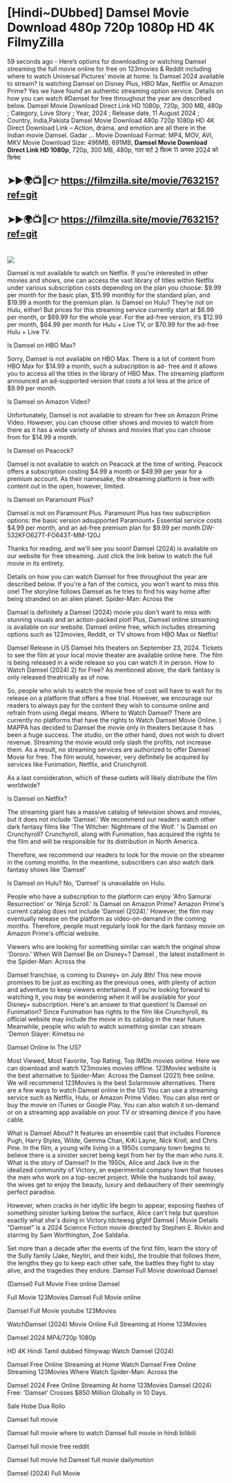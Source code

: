 # [Hindi~DUbbed] Damsel Movie Download 480p 720p 1080p HD 4K FilmyZilla


59 seconds ago - Here’s options for downloading or watching Damsel streaming the full movie online for free on 123movies & Reddit including where to watch Universal Pictures’ movie at home. Is Damsel 2024 available to stream? Is watching Damsel on Disney Plus, HBO Max, Netflix or Amazon Prime? Yes we have found an authentic streaming option service. Details on how you can watch #Damsel for free throughout the year are described below. Damsel Movie Download Direct Link HD 1080p, 720p, 300 MB, 480p ; Category, Love Story ; Year, 2024 ; Release date, 11 August 2024 ; Country, India,Pakista Damsel Movie Download 480p 720p 1080p HD 4K Direct Download Link – Action, drama, and emotion are all there in the Indian movie Damsel. Gadar ...
Movie Download Format: MP4, MOV, AVI, MKV
Movie Download Size: 496MB, 691MB, **Damsel Movie Download Direct Link HD 1080p**, 720p, 300 MB, 480p, गदर पार्ट 2 फिल्म 11 अगस्त 2024 को सिनेमा

## ➤►🌍📺📱👉   https://filmzilla.site/movie/763215?ref=git

## ➤►🌍📺📱👉   https://filmzilla.site/movie/763215?ref=git

#

<img src="https://image.tmdb.org/t/p/w780//deLWkOLZmBNkm8p16igfapQyqeq.jpg" />

Damsel is not available to watch on Netflix. If you’re interested in other movies and shows, one can access the vast library of titles within Netflix under various subscription costs depending on the plan you choose: $9.99 per month for the basic plan, $15.99 monthly for the standard plan, and $19.99 a month for the premium plan. Is Damsel on Hulu? They’re not on Hulu, either! But prices for this streaming service currently start at $6.99 per month, or $69.99 for the whole year. For the ad-free version, it’s $12.99 per month, $64.99 per month for Hulu + Live TV, or $70.99 for the ad-free Hulu + Live TV.

Is Damsel on HBO Max?

Sorry, Damsel is not available on HBO Max. There is a lot of content from HBO Max for $14.99 a month, such a subscription is ad- free and it allows you to access all the titles in the library of HBO Max. The streaming platform announced an ad-supported version that costs a lot less at the price of $9.99 per month.

Is Damsel on Amazon Video?

Unfortunately, Damsel is not available to stream for free on Amazon Prime Video. However, you can choose other shows and movies to watch from there as it has a wide variety of shows and movies that you can choose from for $14.99 a month.

Is Damsel on Peacock?

Damsel is not available to watch on Peacock at the time of writing. Peacock offers a subscription costing $4.99 a month or $49.99 per year for a premium account. As their namesake, the streaming platform is free with content out in the open, however, limited.

Is Damsel on Paramount Plus?

Damsel is not on Paramount Plus. Paramount Plus has two subscription options: the basic version adsupported Paramount+ Essential service costs $4.99 per month, and an ad-free premium plan for $9.99 per month.DW-532KFO627T-FO643T-MM-120J

Thanks for reading, and we'll see you soon! Damsel (2024) is available on our website for free streaming. Just click the link below to watch the full movie in its entirety.

Details on how you can watch Damsel for free throughout the year are described below. If you're a fan of the comics, you won't want to miss this one! The storyline follows Damsel as he tries to find his way home after being stranded on an alien planet. Spider-Man: Across the

Damsel is definitely a Damsel (2024) movie you don't want to miss with stunning visuals and an action-packed plot! Plus, Damsel online streaming is available on our website. Damsel online free, which includes streaming options such as 123movies, Reddit, or TV shows from HBO Max or Netflix!

Damsel Release in US Damsel hits theaters on September 23, 2024. Tickets to see the film at your local movie theater are available online here. The film is being released in a wide release so you can watch it in person. How to Watch Damsel (2024) 2) for Free? As mentioned above, the dark fantasy is only released theatrically as of now.

So, people who wish to watch the movie free of cost will have to wait for its release on a platform that offers a free trial. However, we encourage our readers to always pay for the content they wish to consume online and refrain from using illegal means. Where to Watch Damsel? There are currently no platforms that have the rights to Watch Damsel Movie Online. ) MAPPA has decided to Damsel the movie only in theaters because it has been a huge success. The studio, on the other hand, does not wish to divert revenue. Streaming the movie would only slash the profits, not increase them. As a result, no streaming services are authorized to offer Damsel Movie for free. The film would, however, very definitely be acquired by services like Funimation, Netflix, and Crunchyroll.

As a last consideration, which of these outlets will likely distribute the film worldwide?

Is Damsel on Netflix?

The streaming giant has a massive catalog of television shows and movies, but it does not include 'Damsel.' We recommend our readers watch other dark fantasy films like 'The Witcher: Nightmare of the Wolf. ' Is Damsel on Crunchyroll? Crunchyroll, along with Funimation, has acquired the rights to the film and will be responsible for its distribution in North America.

Therefore, we recommend our readers to look for the movie on the streamer in the coming months. In the meantime, subscribers can also watch dark fantasy shows like 'Damsel'

Is Damsel on Hulu? No, 'Damsel' is unavailable on Hulu.

People who have a subscription to the platform can enjoy 'Afro Samurai Resurrection' or 'Ninja Scroll.' Is Damsel on Amazon Prime? Amazon Prime's current catalog does not include 'Damsel (2024).' However, the film may eventually release on the platform as video-on-demand in the coming months. Therefore, people must regularly look for the dark fantasy movie on Amazon Prime's official website.

Viewers who are looking for something similar can watch the original show 'Dororo.' When Will Damsel Be on Disney+? Damsel , the latest installment in the Spider-Man: Across the

Damsel franchise, is coming to Disney+ on July 8th! This new movie promises to be just as exciting as the previous ones, with plenty of action and adventure to keep viewers entertained. If you're looking forward to watching it, you may be wondering when it will be available for your Disney+ subscription. Here's an answer to that question! Is Damsel on Funimation? Since Funimation has rights to the film like Crunchyroll, its official website may include the movie in its catalog in the near future. Meanwhile, people who wish to watch something similar can stream 'Demon Slayer: Kimetsu no

Damsel Online In The US?

Most Viewed, Most Favorite, Top Rating, Top IMDb movies online. Here we can download and watch 123movies movies offline. 123Movies website is the best alternative to Spider-Man: Across the Damsel (2021) free online. We will recommend 123Movies is the best Solarmovie alternatives. There are a few ways to watch Damsel online in the US You can use a streaming service such as Netflix, Hulu, or Amazon Prime Video. You can also rent or buy the movie on iTunes or Google Play. You can also watch it on-demand or on a streaming app available on your TV or streaming device if you have cable.

What is Damsel About? It features an ensemble cast that includes Florence Pugh, Harry Styles, Wilde, Gemma Chan, KiKi Layne, Nick Kroll, and Chris Pine. In the film, a young wife living in a 1950s company town begins to believe there is a sinister secret being kept from her by the man who runs it. What is the story of Damsel? In the 1950s, Alice and Jack live in the idealized community of Victory, an experimental company town that houses the men who work on a top-secret project. While the husbands toil away, the wives get to enjoy the beauty, luxury and debauchery of their seemingly perfect paradise.

However, when cracks in her idyllic life begin to appear, exposing flashes of something sinister lurking below the surface, Alice can't help but question exactly what she's doing in Victory.tdctewsg gfghf Damsel | Movie Details "Damsel" is a 2024 Science Fiction movie directed by Stephen E. Rivkin and starring by Sam Worthington, Zoe Saldaña.

Set more than a decade after the events of the first film, learn the story of the Sully family (Jake, Neytiri, and their kids), the trouble that follows them, the lengths they go to keep each other safe, the battles they fight to stay alive, and the tragedies they endure. Damsel Full Movie download Damsel

(Damsel) Full Movie Free online Damsel

Full Movie 123Movies Damsel Full Movie online

Damsel Full Movie youtube 123Movies

WatchDamsel (2024) Movie Online Full Streaming at Home 123Movies

Damsel 2024 MP4/720p 1080p

HD 4K Hindi Tamil dubbed filmywap Watch Damsel (2024)

Damsel Free Online Streaming at Home Watch Damsel Free Online Streaming 123Movies Where Watch Spider-Man: Across the

Damsel 2024 Free Online Streaming At home 123Movies Damsel (2024) Free: 'Damsel' Crosses $850 Million Globally in 10 Days.

Sale Hobe Dua Roilo

Damsel full movie

Damsel full movie where to watch Damsel full movie in hindi bilibili

Damsel full movie free reddit

Damsel full movie hd Damsel full movie dailymotion

Damsel (2024) Full Movie